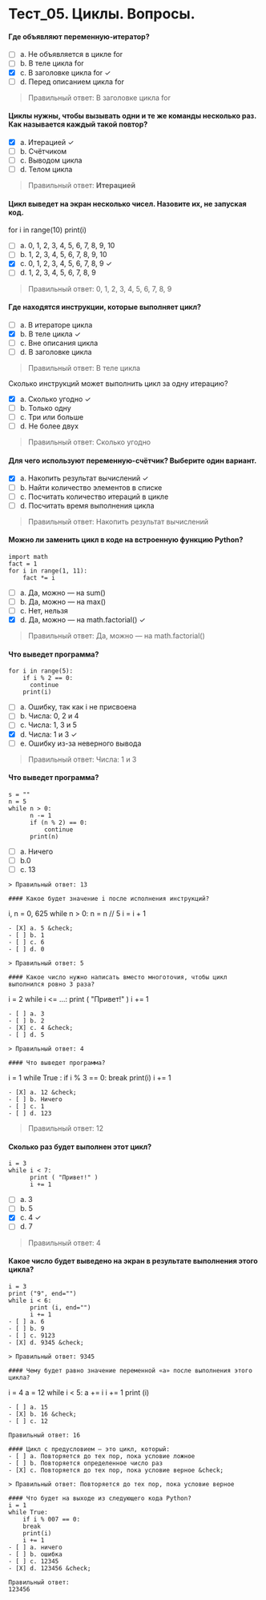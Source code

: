 # Тест_05. Циклы. Вопросы.
#### Где объявляют переменную-итератор?
- [ ] a. Не объявляется в цикле for
- [ ] b. В теле цикла for
- [X] c. В заголовке цикла for &check;
- [ ] d. Перед описанием цикла for

> Правильный ответ: В заголовке цикла for

#### Циклы нужны, чтобы вызывать одни и те же команды несколько раз. Как называется каждый такой повтор?
- [X] a. Итерацией &check;
- [ ] b. Счётчиком
- [ ] c. Выводом цикла
- [ ] d. Телом цикла

> Правильный ответ: **Итерацией**

#### Цикл выведет на экран несколько чисел. Назовите их, не запуская код.
for i in range(10)
print(i)
- [ ] a. 0, 1, 2, 3, 4, 5, 6, 7, 8, 9, 10
- [ ] b. 1, 2, 3, 4, 5, 6, 7, 8, 9, 10
- [X] c. 0, 1, 2, 3, 4, 5, 6, 7, 8, 9 &check;
- [ ] d. 1, 2, 3, 4, 5, 6, 7, 8, 9

> Правильный ответ: 0, 1, 2, 3, 4, 5, 6, 7, 8, 9

#### Где находятся инструкции, которые выполняет цикл?
- [ ] a. В итераторе цикла
- [X] b. В теле цикла &check;
- [ ] c. Вне описания цикла
- [ ] d. В заголовке цикла

> Правильный ответ: В теле цикла

Сколько инструкций может выполнить цикл за одну итерацию?
- [X] a. Сколько угодно &check;
- [ ] b. Только одну 
- [ ] c. Три или больше
- [ ] d. Не более двух

> Правильный ответ: Сколько угодно

#### Для чего используют переменную-счётчик? Выберите один вариант.
- [X] a. Накопить результат вычислений &check;
- [ ] b. Найти количество элементов в списке
- [ ] c. Посчитать количество итераций в цикле 
- [ ] d. Посчитать время выполнения цикла

> Правильный ответ: Накопить результат вычислений

#### Можно ли заменить цикл в коде на встроенную функцию Python?
```
import math
fact = 1
for i in range(1, 11):
    fact *= i
```    
- [ ] a. Да, можно — на sum()
- [ ] b. Да, можно — на max()
- [ ] c. Нет, нельзя
- [X] d. Да, можно — на math.factorial() &check;

> Правильный ответ: Да, можно — на math.factorial()

#### Что выведет программа?
```
for i in range(5):
    if i % 2 == 0:
      continue
    print(i)
 ```   
- [ ] a. Ошибку, так как i не присвоена
- [ ] b. Числа: 0, 2 и 4
- [ ] c. Числа: 1, 3 и 5
- [X] d. Числа: 1 и 3 &check;
- [ ] e. Ошибку из-за неверного вывода

> Правильный ответ: Числа: 1 и 3

#### Что выведет программа?
```
s = ""
n = 5
while n > 0:
      n -= 1
      if (n % 2) == 0:
          continue
      print(n)
```
- [ ] a. Ничего
- [ ] b.0
- [ ] c. 13
```
> Правильный ответ: 13

#### Какое будет значение i после исполнения инструкций?
```
i, n = 0, 625
while n > 0:
      n = n // 5
      i = i + 1
```      
- [X] a. 5 &check;
- [ ] b. 1
- [ ] c. 6
- [ ] d. 0

> Правильный ответ: 5

#### Какое число нужно написать вместо многоточия, чтобы цикл выполнился ровно 3 раза?
```
i = 2
while i <= ...:
    print ( "Привет!" )
    i += 1
```    
- [ ] a. 3
- [ ] b. 2
- [X] c. 4 &check;
- [ ] d. 5

> Правильный ответ: 4

#### Что выведет программа?
```
i = 1
while True :
      if i % 3 == 0:
          break
      print(i)
      i += 1
```
- [X] a. 12 &check;
- [ ] b. Ничего
- [ ] c. 1
- [ ] d. 123
```
> Правильный ответ: 12

#### Сколько раз будет выполнен этот цикл?
```
i = 3
while i < 7:
      print ( "Привет!" )
      i += 1
```
- [ ] a. 3
- [ ] b. 5
- [X] c. 4 &check;
- [ ] d. 7

> Правильный ответ: 4

#### Какое число будет выведено на экран в результате выполнения этого цикла?
```
i = 3
print ("9", end="")
while i < 6:
      print (i, end="")
      i += 1
- [ ] a. 6
- [ ] b. 9
- [ ] c. 9123
- [X] d. 9345 &check; 

> Правильный ответ: 9345

#### Чему будет равно значение переменной «a» после выполнения этого цикла?
```
i = 4
a = 12
while i < 5:
      a += i
      i += 1
      print (i)
```
- [ ] a. 15
- [X] b. 16 &check;
- [ ] c. 12

Правильный ответ: 16

#### Цикл с предусловием – это цикл, который:
- [ ] a. Повторяется до тех пор, пока условие ложное
- [ ] b. Повторяется определенное число раз
- [X] c. Повторяется до тех пор, пока условие верное &check;

> Правильный ответ: Повторяется до тех пор, пока условие верное

#### Что будет на выходе из следующего кода Python?
i = 1
while True:
    if i % 007 == 0:
    break
    print(i)
    i += 1
- [ ] a. ничего
- [ ] b. ошибка
- [ ] c. 12345
- [X] d. 123456 &check;

Правильный ответ:
123456
